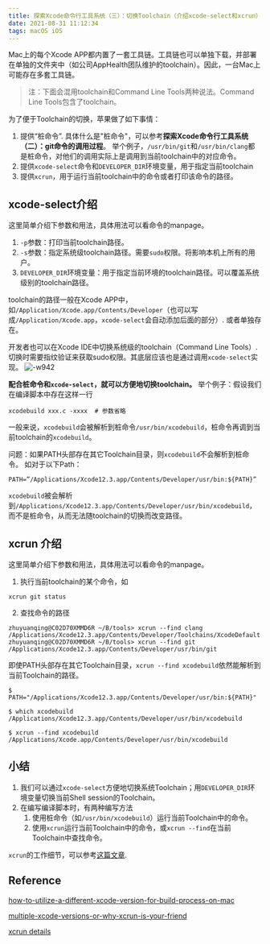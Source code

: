 ```yaml
---
title: 探索Xcode命令行工具系统（三）：切换Toolchain（介绍xcode-select和xcrun）
date: 2021-08-31 11:12:34
tags: macOS iOS
---
```



Mac上的每个Xcode APP都内置了一套工具链。工具链也可以单独下载，并部署在单独的文件夹中（如公司AppHealth团队维护的toolchain）。因此，一台Mac上可能存在多套工具链。
> 注：下面会混用toolchain和Command Line Tools两种说法。Command Line Tools包含了toolchain。

为了便于Toolchain的切换，苹果做了如下事情：
1. 提供“桩命令”. 具体什么是"桩命令"，可以参考**探索Xcode命令行工具系统（二）：git命令的调用过程**。 举个例子，`/usr/bin/git`和`/usr/bin/clang`都是桩命令，对他们的调用实际上是调用到当前toolchain中的对应命令。
2. 提供`xcode-select`命令和`DEVELOPER_DIR`环境变量，用于指定当前toolchain
3. 提供`xcrun`，用于运行当前toolchain中的命令或者打印该命令的路径。

## xcode-select介绍
这里简单介绍下参数和用法，具体用法可以看命令的manpage。
1. `-p`参数：打印当前toolchain路径。
2. `-s`参数：指定系统级toolchain路径。需要`sudo`权限。将影响本机上所有的用户。
3. `DEVELOPER_DIR`环境变量：用于指定当前环境的toolchain路径。可以覆盖系统级别的toolchain路径。

toolchain的路径一般在Xcode APP中，如`/Application/Xcode.app/Contents/Developer`（也可以写成`/Application/Xcode.app`，`xcode-select`会自动添加后面的部分）. 或者单独存在。

开发者也可以在Xcode IDE中切换系统级的toolchain（Command Line Tools）. 切换时需要指纹验证来获取sudo权限。其底层应该也是通过调用`xcode-select`实现。
![-w942](https://karl1b.blob.core.windows.net/mweb//2021/08/31/16285887284120.jpg)

**配合桩命令和`xcode-select`，就可以方便地切换toolchain。**
举个例子：假设我们在编译脚本中存在这样一行
```
xcodebuild xxx.c -xxxx  # 参数省略
```
一般来说，`xcodebuild`会被解析到桩命令`/usr/bin/xcodebuild`，桩命令再调到当前toolchain的`xcodebuild`。

问题：如果PATH头部存在其它Toolchain目录，则`xcodebuild`不会解析到桩命令。
如对于以下Path：
```shell
PATH=”/Applications/Xcode12.3.app/Contents/Developer/usr/bin:${PATH}”
```
`xcodebuild`被会解析到`/Applications/Xcode12.3.app/Contents/Developer/usr/bin/xcodebuild`，而不是桩命令，从而无法随toolchain的切换而改变路径。

## xcrun 介绍
这里简单介绍下参数和用法，具体用法可以看命令的manpage。
1. 执行当前toolchain的某个命令，如
```
xcrun git status
```
2. 查找命令的路径
```
zhuyuanqing@C02D70XMMD6R ~/B/tools> xcrun --find clang
/Applications/Xcode12.3.app/Contents/Developer/Toolchains/XcodeDefault.xctoolchain/usr/bin/clang
zhuyuanqing@C02D70XMMD6R ~/B/tools> xcrun --find git
/Applications/Xcode12.3.app/Contents/Developer/usr/bin/git
```

即使PATH头部存在其它Toolchain目录，`xcrun --find xcodebuild`依然能解析到当前Toolchain的路径。

```
$ PATH="/Applications/Xcode12.3.app/Contents/Developer/usr/bin:${PATH}"

$ which xcodebuild                                                     
/Applications/Xcode12.3.app/Contents/Developer/usr/bin/xcodebuild

$ xcrun --find xcodebuild
/Applications/Xcode.app/Contents/Developer/usr/bin/xcodebuild
```

## 小结
1. 我们可以通过`xcode-select`方便地切换系统Toolchain；用`DEVELOPER_DIR`环境变量切换当前Shell session的Toolchain。
2. 在编写编译脚本时，有两种编写方法
    1. 使用桩命令（如`/usr/bin/xcodebuild`）运行当前Toolchain中的命令。
    2. 使用`xcrun`运行当前Toolchain中的命令，或`xcrun --find`在当前Toolchain中查找命令。

`xcrun`的工作细节，可以参考[这篇文章][3].

## Reference
[how-to-utilize-a-different-xcode-version-for-build-process-on-mac][1]

[multiple-xcode-versions-or-why-xcrun-is-your-friend][2]

[xcrun details][3]

[1]: https://support.macincloud.com/support/solutions/articles/8000042681-how-to-utilize-a-different-xcode-version-for-build-process-on-mac

[2]: https://dive.medium.com/multiple-xcode-versions-or-why-xcrun-is-your-friend-ed3935b054b

[3]: https://lapcatsoftware.com/articles/xcrun.html
